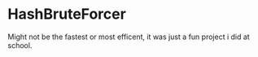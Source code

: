 # HashBruteForcer
Might not be the fastest or most efficent, it was just a fun project i did at school. 
